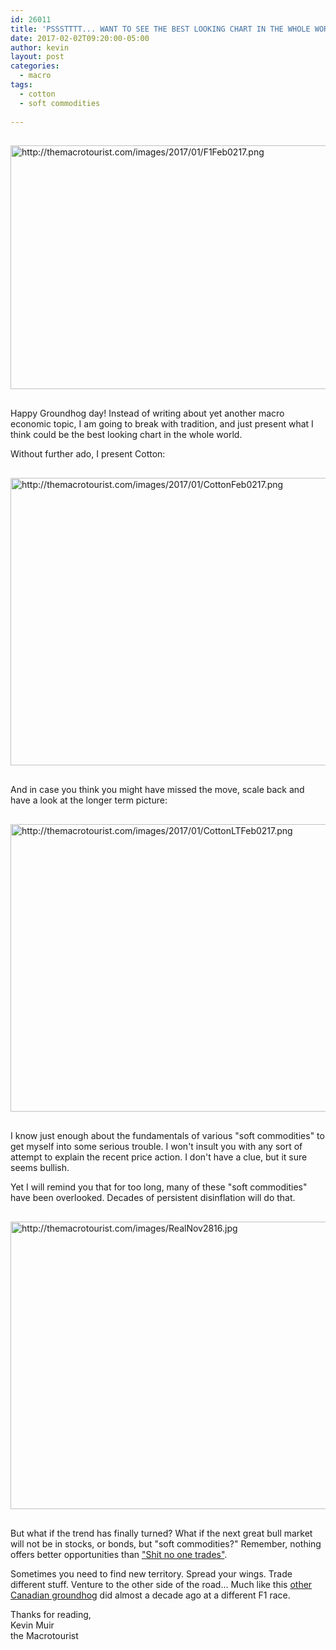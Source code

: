 ```yaml
---
id: 26011
title: 'PSSSTTTT... WANT TO SEE THE BEST LOOKING CHART IN THE WHOLE WORLD?'
date: 2017-02-02T09:20:00-05:00
author: kevin
layout: post
categories:
  - macro
tags:
  - cotton
  - soft commodities
   
---
```

<a href="http://themacrotourist.com/images/2017/01/F1Feb0217.png"><img src="http://themacrotourist.com/images/2017/01/F1Feb0217.png" alt="http://themacrotourist.com/images/2017/01/F1Feb0217.png" width="750" height="390" style="margin:30px auto;display:block;"></a>

Happy Groundhog day!  Instead of writing about yet another macro economic topic, I am going to break with tradition, and just present what I think could be the best looking chart in the whole world.

Without further ado, I present Cotton:

<a href="http://themacrotourist.com/images/2017/01/CottonFeb0217.png"><img src="http://themacrotourist.com/images/2017/01/CottonFeb0217.png" alt="http://themacrotourist.com/images/2017/01/CottonFeb0217.png" width="750" height="460" style="margin:30px auto;display:block;"></a>

And in case you think you might have missed the move, scale back and have a look at the longer term picture:

<a href="http://themacrotourist.com/images/2017/01/CottonLTFeb0217.png"><img src="http://themacrotourist.com/images/2017/01/CottonLTFeb0217.png" alt="http://themacrotourist.com/images/2017/01/CottonLTFeb0217.png" width="750" height="460" style="margin:30px auto;display:block;"></a>

I know just enough about the fundamentals of various "soft commodities" to get myself into some serious trouble.  I won't insult you with any sort of attempt to explain the recent price action.  I don't have a clue, but it sure seems bullish.  

Yet I will remind you that for too long, many of these "soft commodities" have been overlooked.  Decades of persistent disinflation will do that.  

<a href="http://themacrotourist.com/images/RealNov2816.jpg"><img src="http://themacrotourist.com/images/RealNov2816.jpg" alt="http://themacrotourist.com/images/RealNov2816.jpg" width="750" height="460" style="margin:30px auto;display:block;"></a>

But what if the trend has finally turned?  What if the next great bull market will not be in stocks, or bonds, but "soft commodities?"  Remember, nothing offers better opportunities than ["Shit no one trades"](<http://themacrotourist.com/macro/shit-no-one-trades>).

Sometimes you need to find new territory.  Spread your wings.  Trade different stuff.  Venture to the other side of the road...  Much like this [other Canadian groundhog](<https://www.youtube.com/watch?v=Ikw_q_lsM-c&feature=youtu.be>) did almost a decade ago at a different F1 race.

Thanks for reading,  
Kevin Muir  
the Macrotourist  





